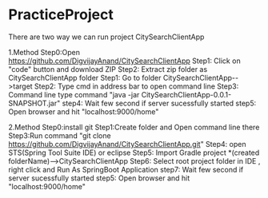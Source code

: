 # PracticeProject

There are two way we can run project CitySearchClientApp

1.Method 
Step0:Open https://github.com/DigvijayAnand/CitySearchClientApp
Step1: Click on "code" button and download ZIP
Step2: Extract zip folder as CitySearchClientApp folder
Step1: Go to folder CitySearchClientApp-->target
Step2: Type cmd in address bar to open command line
Step3: Command line type command "java -jar CitySearchClientApp-0.0.1-SNAPSHOT.jar"
step4: Wait few second if server sucessfully started
step5: Open browser and hit "localhost:9000/home"


2.Method
Step0:install git 
Step1:Create folder and Open command line there
Step3:Run command "git clone https://github.com/DigvijayAnand/CitySearchClientApp.git"
Step4: open STS(Spring Tool Suite IDE) or eclipse
Step5: Import Gradle project *(created folderName)-->CitySearchClientApp
Step6: Select root project folder in IDE , right click and Run As SpringBoot Application
step7: Wait few second if server sucessfully started
step5: Open browser and hit "localhost:9000/home"



